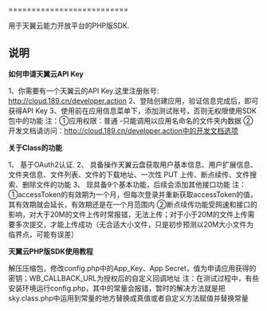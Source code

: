 
==========================

用于天翼云能力开放平台的PHP版SDK.


说明
------------------------

**如何申请天翼云API Key**

1、你需要有一个天翼云的API Key.这里注册账号: http://cloud.189.cn/developer.action
2、登陆创建应用，验证信息完成后，即可获得API Key
3、使用前在应用信息菜单下，添加测试账号，否则无权限使用SDK包中的功能
注：①应用权限：普通 -只能调用以应用名命名的文件夹内数据
    ②开发文档请访问：http://cloud.189.cn/developer.action中的开发文档选项


**关于Class的功能**

1、 基于OAuth2认证.
2、 具备操作天翼云盘获取用户基本信息、用户扩展信息、文件夹信息、文件列表、文件的下载地址、一次性 PUT 上传、断点续传、文件搜索、删除文件的功能
3、 现具备9个基本功能，后续会添加其他接口功能
注：①accessToken的有效期为一个月，但每次登录并重新获取accessToken的值，其有效期就会延长，有效期还是在一个月范围内
    ②断点续传功能受网速和接口的影响，对大于20M的文件上传时常报错，无法上传；对于小于20M的文件上传需要多次提交，才能上传成功（无合适大小文件，只是初步预测以20M大小文件为临界点，可能有误差）


**天翼云PHP版SDK使用教程**

解压压缩包，修改config.php中的App_Key、App Secret，值为申请应用获得的密钥；WB_CALLBACK_URL为授权后的自定义回调地址
注：在测试过程中，有些安装环境运行config.php，其中的常量会报错，暂时的解决方法就是把sky.class.php中运用到常量的地方替换成真值或者自定义方法赋值并替换常量
